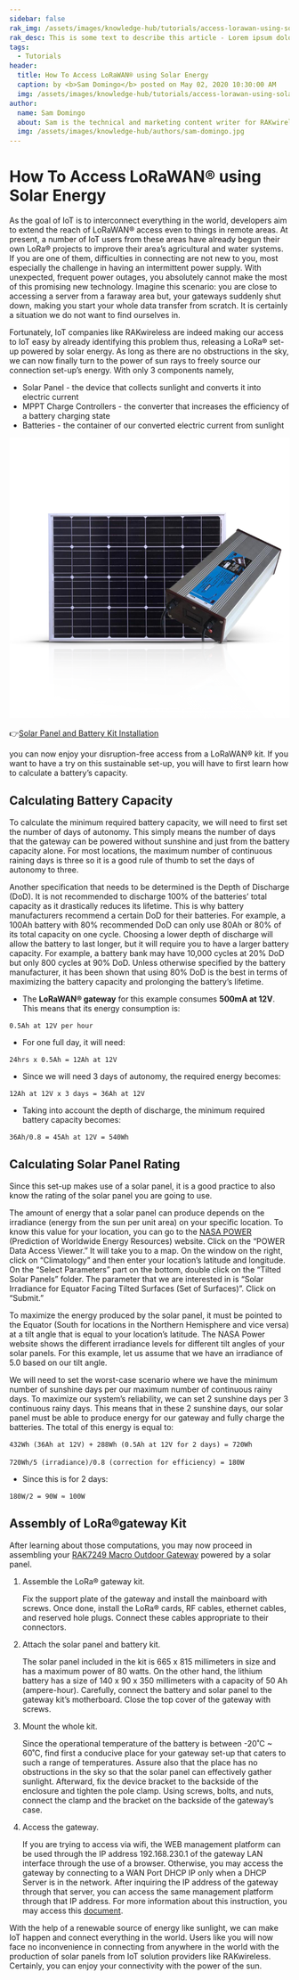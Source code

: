 ```yaml
---
sidebar: false
rak_img: /assets/images/knowledge-hub/tutorials/access-lorawan-using-solar-energy/overview.jpg
rak_desc: This is some text to describe this article - Lorem ipsum dolor sit amet, consectetur adipiscing elit. Vivamus et ultricies massa, a consectetur lacus. Maecenas placerat molestie felis vel lobortis.
tags:
  - Tutorials
header:
  title: How To Access LoRaWAN® using Solar Energy
  caption: by <b>Sam Domingo</b> posted on May 02, 2020 10:30:00 AM
  img: /assets/images/knowledge-hub/tutorials/access-lorawan-using-solar-energy/overview.jpg
author:
  name: Sam Domingo
  about: Sam is the technical and marketing content writer for RAKwireless. Her passion for writing that manifested in her playwriting and poetry now flows into her in-depth coverage of the IoT community.
  img: /assets/images/knowledge-hub/authors/sam-domingo.jpg
---
```


# How To Access LoRaWAN® using Solar Energy


As the goal of IoT is to interconnect everything in the world, developers aim to extend the reach of LoRaWAN® access even to things in remote areas. At present, a number of IoT users from these areas have already begun their own LoRa® projects to improve their area’s agricultural and water systems. If you are one of them, difficulties in connecting are not new to you, most especially the challenge in having an intermittent power supply. With unexpected, frequent power outages, you absolutely cannot make the most of this promising new technology. Imagine this scenario: you are close to accessing a server from a faraway area but, your gateways suddenly shut down, making you start your whole data transfer from scratch. It is certainly a situation we do not want to find ourselves in.

Fortunately, IoT companies like RAKwireless are indeed making our access to IoT easy by already identifying this problem thus, releasing a LoRa® set-up powered by solar energy. As long as there are no obstructions in the sky, we can now finally turn to the power of sun rays to freely source our connection set-up’s energy. With only 3 components namely,

* Solar Panel - the device that collects sunlight and converts it into electric current
* MPPT Charge Controllers - the converter that increases the efficiency of a battery charging state
* Batteries - the container of our converted electric current from sunlight

![Solar Panel Kit](/assets/images/knowledge-hub/tutorials/access-lorawan-using-solar-energy/Solar_Kit_757x.progressive.png)

👉[Solar Panel and Battery Kit Installation](/wisgate/rak7249/quickstart/solar-panel-and-battery-kit-installation.html)

you can now enjoy your disruption-free access from a LoRaWAN® kit. If you want to have a try on this sustainable set-up, you will have to first learn how to calculate a battery’s capacity.

## Calculating Battery Capacity

To calculate the minimum required battery capacity, we will need to first set the number of days of autonomy. This simply means the number of days that the gateway can be powered without sunshine and just from the battery capacity alone. For most locations, the maximum number of continuous raining days is three so it is a good rule of thumb to set the days of autonomy to three.

Another specification that needs to be determined is the Depth of Discharge (DoD). It is not recommended to discharge 100% of the batteries’ total capacity as it drastically reduces its lifetime. This is why battery manufacturers recommend a certain DoD for their batteries. For example, a 100Ah battery with 80% recommended DoD can only use 80Ah or 80% of its total capacity on one cycle. Choosing a lower depth of discharge will allow the battery to last longer, but it will require you to have a larger battery capacity. For example, a battery bank may have 10,000 cycles at 20% DoD but only 800 cycles at 90% DoD. Unless otherwise specified by the battery manufacturer, it has been shown that using 80% DoD is the best in terms of maximizing the battery capacity and prolonging the battery’s lifetime.

* The **LoRaWAN® gateway** for this example consumes **500mA at 12V**. This means that its energy consumption is:

```
0.5Ah at 12V per hour
```
* For one full day, it will need:
```
24hrs x 0.5Ah = 12Ah at 12V
```
* Since we will need 3 days of autonomy, the required energy becomes:
```
12Ah at 12V x 3 days = 36Ah at 12V
```
* Taking into account the depth of discharge, the minimum required battery capacity becomes:
```
36Ah/0.8 = 45Ah at 12V = 540Wh
```

## Calculating Solar Panel Rating

Since this set-up makes use of a solar panel, it is a good practice to also know the rating of the solar panel you are going to use.

The amount of energy that a solar panel can produce depends on the irradiance (energy from the sun per unit area) on your specific location. To know this value for your location, you can go to the [NASA POWER](https://power.larc.nasa.gov/) (Prediction of Worldwide Energy Resources) website. Click on the “POWER Data Access Viewer.” It will take you to a map. On the window on the right, click on “Climatology” and then enter your location’s latitude and longitude. On the “Select Parameters” part on the bottom, double click on the “Tilted Solar Panels” folder. The parameter that we are interested in is “Solar Irradiance for Equator Facing Tilted Surfaces (Set of Surfaces)”. Click on “Submit.”

To maximize the energy produced by the solar panel, it must be pointed to the Equator (South for locations in the Northern Hemisphere and vice versa) at a tilt angle that is equal to your location’s latitude. The NASA Power website shows the different irradiance levels for different tilt angles of your solar panels. For this example, let us assume that we have an irradiance of 5.0 based on our tilt angle.

We will need to set the worst-case scenario where we have the minimum number of sunshine days per our maximum number of continuous rainy days. To maximize our system’s reliability, we can set 2 sunshine days per 3 continuous rainy days. This means that in these 2 sunshine days, our solar panel must be able to produce energy for our gateway and fully charge the batteries. The total of this energy is equal to:

```
432Wh (36Ah at 12V) + 288Wh (0.5Ah at 12V for 2 days) = 720Wh

720Wh/5 (irradiance)/0.8 (correction for efficiency) = 180W
```
* Since this is for 2 days:
```
180W/2 = 90W ≈ 100W
```

## Assembly of LoRa®gateway Kit

After learning about those computations, you may now proceed in assembling your [RAK7249 Macro Outdoor Gateway](https://www.rakwireless.com/en-us/products/lpwan-gateways-and-concentrators/rak7249) powered by a solar panel.

1. Assemble the LoRa® gateway kit.

    Fix the support plate of the gateway and install the mainboard with screws. Once done, install the LoRa® cards, RF cables, ethernet cables, and reserved hole plugs. Connect these cables appropriate to their connectors.

2. Attach the solar panel and battery kit.

    The solar panel included in the kit is 665 x 815 millimeters in size and has a maximum power of 80 watts. On the other hand, the lithium battery has a size of 140 x 90 x 350 millimeters with a capacity of 50 Ah (ampere-hour). Carefully, connect the battery and solar panel to the gateway kit’s motherboard. Close the top cover of the gateway with screws.

3. Mount the whole kit.

    Since the operational temperature of the battery is between -20˚C ~ 60˚C, find first a conducive place for your gateway set-up that caters to such a range of temperatures. Assure also that the place has no obstructions in the sky so that the solar panel can effectively gather sunlight. Afterward, fix the device bracket to the backside of the enclosure and tighten the pole clamp. Using screws, bolts, and nuts, connect the clamp and the bracket on the backside of the gateway’s case.

4. Access the gateway.

    If you are trying to access via wifi, the WEB management platform can be used through the IP address 192.168.230.1 of the gateway LAN interface through the use of a browser. Otherwise, you may access the gateway by connecting to a WAN Port DHCP IP only when a DHCP Server is in the network. After inquiring the IP address of the gateway through that server, you can access the same management platform through that IP address. For more information about this instruction, you may access this [document](/Product-Categories/WisGate/RAK7249/Overview/).

With the help of a renewable source of energy like sunlight, we can make IoT happen and connect everything in the world. Users like you will now face no inconvenience in connecting from anywhere in the world with the production of solar panels from IoT solution providers like RAKwireless. Certainly, you can enjoy your connectivity with the power of the sun.


<rk-author />